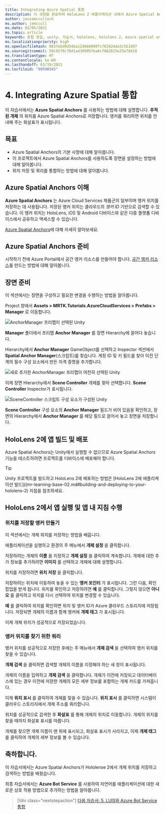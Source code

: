 ```yaml
---
title: Integrating Azure Spatial 통합
description: 이 과정을 완료하여 HoloLens 2 애플리케이션 내에서 Azure Spatial Anchors를 구현하는 방법을 알아봅니다.
author: jessemcculloch
ms.author: jemccull
ms.date: 02/05/2021
ms.topic: article
keywords: 혼합 현실, unity, 자습서, hololens, hololens 2, Azure spatial anchors, azure cloud services, azure custom vision, Windows 10
ms.localizationpriority: high
ms.openlocfilehash: 0837ebd9d34ba12d660098fc765824da3c561d07
ms.sourcegitcommit: 59c91f8c70d1ad30995fba6cf862615e25e78d10
ms.translationtype: HT
ms.contentlocale: ko-KR
ms.lasthandoff: 03/19/2021
ms.locfileid: "99590545"
---
```

# <a name="4-integrating-azure-spatial-anchors"></a>4. Integrating Azure Spatial 통합

이 자습서에서는 **Azure Spatial Anchors** 를 사용하는 방법에 대해 설명합니다. **추적된 개체** 의 위치를 Azure Spatial Anchors로 저장합니다. 앵커를 쿼리하면 위치를 안내해 주는 화살표가 표시됩니다.

## <a name="objectives"></a>목표

* Azure Spatial Anchors의 기본 사항에 대해 알아봅니다.
* 이 프로젝트에서 Azure Spatial Anchors를 사용하도록 장면을 설정하는 방법에 대해 알아봅니다.
* 위치 저장 및 쿼리를 통합하는 방법에 대해 알아봅니다.

## <a name="understanding-azure-spatial-anchors"></a>Azure Spatial Anchors 이해

 **Azure Spatial Anchors** 는 Azure Cloud Services 제품군의 일부이며 앵커 위치를 저장하는 데 사용됩니다. 저장된 앵커 위치는 클라우드의 *앵커 ID* 기반으로 검색할 수 있습니다. 이 앵커 위치는 HoloLens, iOS 및 Android 디바이스와 같은 다중 플랫폼 디바이스에서 공유하고 액세스할 수 있습니다.

[Azure Spatial Anchors](/azure/spatial-anchors/overview)에 대해 자세히 알아보세요.

## <a name="preparing-azure-spatial-anchors"></a>Azure Spatial Anchors 준비

시작하기 전에 Azure Portal에서 공간 앵커 리소스를 만들어야 합니다.
[공간 앵커 리소스](/azure/spatial-anchors/quickstarts/get-started-hololens#create-a-spatial-anchors-resource)를 만드는 방법에 대해 알아봅니다.

## <a name="preparing-the-scene"></a>장면 준비

이 섹션에서는 장면을 구성하고 필요한 변경을 수행하는 방법을 알아봅니다.

Project 창에서 **Assets > MRTK.Tutorials.AzureCloudServices > Prefabs > Manager** 로 이동합니다.

![AnchorManager 프리팹이 선택된 Unity](images/mr-learning-azure/tutorial4-section1-step1-1.png)

**Manager** 폴더에서 프리팹 **Anchor Manager** 를 장면 Hierarchy에 끌어다 놓습니다.

Hierarchy에서 **Anchor Manager** GameObject를 선택하고 Inspector 섹션에서 **Spatial Anchor Manager**(스크립트)를 찾습니다. 계정 ID 및 키 필드를 찾아 이전 단계의 필수 구성 요소에서 만든 자격 증명을 추가합니다.

![새로 추가한 AnchorManager 프리팹이 여전히 선택된 Unity](images/mr-learning-azure/tutorial4-section1-step2-1.png)

이제 장면 Hierarchy에서 **Scene Controller** 개체를 찾아 선택합니다. **Scene Controller** Inspector가 표시됩니다.

![SceneController 스크립트 구성 요소가 구성된 Unity](images/mr-learning-azure/tutorial4-section1-step3-1.png)

**Scene Controller** 구성 요소의 **Anchor Manager** 필드가 비어 있음을 확인하고, 장면의 Hierarchy에서 **Anchor Manager** 를 해당 필드로 끌어서 놓고 장면을 저장합니다.

## <a name="build-and-deploy-the-app-to-your-hololens-2"></a>HoloLens 2에 앱 빌드 및 배포

Azure Spatial Anchors는 Unity에서 실행할 수 없으므로 Azure Spatial Anchors 기능을 테스트하려면 프로젝트를 디바이스에 배포해야 합니다.

> [!TIP]
> Unity 프로젝트를 빌드하고 HoloLens 2에 배포하는 방법은 [HoloLens 2에 애플리케이션 빌드]((mr-learning-base-02.md#building-and-deploying-to-your-hololens-2) 지침을 참조하세요.

## <a name="run-the-app-on-your-hololens-2-and-follow-the-in-app-instructions"></a>HoloLens 2에서 앱 실행 및 앱 내 지침 수행

### <a name="create-an-anchor-to-store-a-location"></a>위치를 저장할 앵커 만들기

이 섹션에서는 개체 위치를 저장하는 방법을 배웁니다.

애플리케이션을 실행하고 환경의 주 메뉴에서 **개체 설정** 을 클릭합니다.

저장하려는 개체의 **이름** 을 지정하고 **개체 설정** 을 클릭하여 계속합니다. 개체에 대한 추가 정보를 추가하려면 **이미지** 를 선택하고 개체에 대해 설명합니다.

위치를 저장하려면 **위치 저장** 을 클릭합니다.

저장하려는 위치에 이동하여 놓을 수 있는 **앵커 포인터** 가 표시됩니다. 그런 다음, 확인 팝업을 받게 됩니다. 위치를 확인하고 저장하려면 **예** 를 클릭합니다. 그렇지 않으면 **아니오** 를 클릭하고 위치를 다시 선택하여 위치를 변경할 수 있습니다.

**예** 를 클릭하여 위치를 확인하면 위치 및 앵커 ID가 Azure 클라우드 스토리지에 저장됩니다. 저장되면 개체의 이름과 함께 앵커에 **개체 태그** 가 표시됩니다.

이제 개체 위치가 성공적으로 저장되었습니다.

### <a name="query-for-finding-an-anchor-location"></a>앵커 위치를 찾기 위한 쿼리

앵커 위치를 성공적으로 저장한 후에는 주 메뉴에서 **개체 검색** 을 선택하여 앵커 위치를 찾을 수 있습니다.

**개체 검색** 을 클릭하면 검색할 개체의 이름을 지정해야 하는 새 창이 표시됩니다.

개체의 이름을 입력하고 **개체 검색** 을 클릭합니다. 개체가 이전에 저장되고 데이터베이스에 있는 경우 이전에 저장한 개체의 모든 세부 정보를 포함하는 개체 카드를 가져옵니다.

이제 **위치 표시** 를 클릭하여 개체를 찾을 수 있습니다. **위치 표시** 를 클릭하면 시스템이 클라우드 스토리지에서 개체 주소를 쿼리합니다.

위치를 성공적으로 검색한 후 **화살표** 를 통해 개체의 위치로 이동합니다. 개체의 위치를 찾을 때까지 화살표 표시를 따릅니다.

개체를 찾으면 개체 이름이 맨 위에 표시되고, 화살표 표시가 사라지고, 이제 **개체 태그** 를 클릭하여 개체의 세부 정보를 볼 수 있습니다.

## <a name="congratulations"></a>축하합니다.

이 자습서에서는 Azure Spatial Anchors가 Hololense 2에서 개체 위치를 저장하고 검색하는 방법을 배웠습니다.

최종 자습서에서는 **Azure Bot Service** 를 사용하여 자연어를 애플리케이션에 대한 새로운 상호 작용 방법으로 추가하는 방법을 알아봅니다.

> [!div class="nextstepaction"]
> [다음 자습서: 5. LUIS와 Azure Bot Service 통합](mr-learning-azure-05.md)
